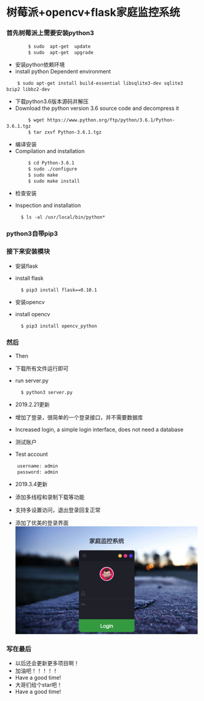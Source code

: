# 树莓派+opencv+flask家庭监控系统

### 首先树莓派上需要安装python3
```
    	$ sudo  apt-get  update
    	$ sudo  apt-get  upgrade
```	
    	
- 安装python依赖环境
- install python Dependent environment
```
    $ sudo apt-get install build-essential libsqlite3-dev sqlite3 bzip2 libbz2-dev
 ```
    
- 下载python3.6版本源码并解压
- Download the python version 3.6 source code and decompress it

```
    	$ wget https://www.python.org/ftp/python/3.6.1/Python-3.6.1.tgz
    	$ tar zxvf Python-3.6.1.tgz
 ```   	
- 编译安装
- Compilation and installation
```
	    $ cd Python-3.6.1
	    $ sudo ./configure
	    $ sudo make
	    $ sudo make install
```	    
- 检查安装
- Inspection and installation


		$ ls -al /usr/local/bin/python*
  
### python3自带pip3

### 接下来安装模块

- 安装flask
- install flask


    	$ pip3 install flask==0.10.1
    	
- 安装opencv
- install opencv


     	$ pip3 install opencv_python
  
### 然后
- Then

- 下载所有文件运行即可
- run server.py


    	$ python3 server.py
    	
 - 2019.2.21更新
 - 增加了登录，很简单的一个登录接口，并不需要数据库
 - Increased login, a simple login interface, does not need a database
 
 - 测试账户
 - Test account
 ```
     username: admin
     password: admin
 
 ```
 - 2019.3.4更新
 - 添加多线程和录制下载等功能
 - 支持多设置访问，退出登录回复正常
 
 - 添加了优美的登录界面
 ![Alt text](./img/login.png)
  
### 写在最后
- 以后还会更新更多项目啊！
- 加油吧！！！！！
- Have a good time!
- 大哥们给个star吧！
- Have a good time!

